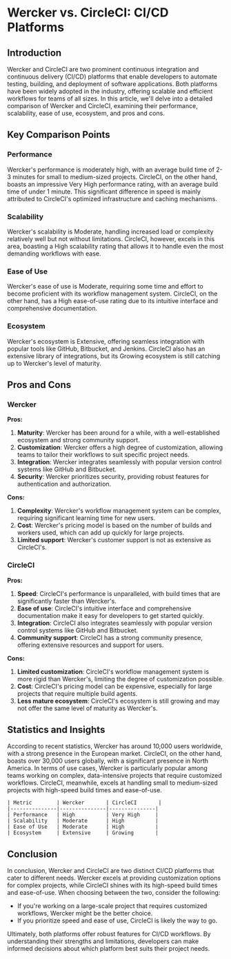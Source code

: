 # Wercker vs. CircleCI: CI/CD Platforms
## Introduction
Wercker and CircleCI are two prominent continuous integration and continuous delivery (CI/CD) platforms that enable developers to automate testing, building, and deployment of software applications. Both platforms have been widely adopted in the industry, offering scalable and efficient workflows for teams of all sizes. In this article, we'll delve into a detailed comparison of Wercker and CircleCI, examining their performance, scalability, ease of use, ecosystem, and pros and cons.

## Key Comparison Points
### Performance
Wercker's performance is moderately high, with an average build time of 2-3 minutes for small to medium-sized projects. CircleCI, on the other hand, boasts an impressive Very High performance rating, with an average build time of under 1 minute. This significant difference in speed is mainly attributed to CircleCI's optimized infrastructure and caching mechanisms.

### Scalability
Wercker's scalability is Moderate, handling increased load or complexity relatively well but not without limitations. CircleCI, however, excels in this area, boasting a High scalability rating that allows it to handle even the most demanding workflows with ease.

### Ease of Use
Wercker's ease of use is Moderate, requiring some time and effort to become proficient with its workflow management system. CircleCI, on the other hand, has a High ease-of-use rating due to its intuitive interface and comprehensive documentation.

### Ecosystem
Wercker's ecosystem is Extensive, offering seamless integration with popular tools like GitHub, Bitbucket, and Jenkins. CircleCI also has an extensive library of integrations, but its Growing ecosystem is still catching up to Wercker's level of maturity.

## Pros and Cons

### Wercker

**Pros:**

1. **Maturity**: Wercker has been around for a while, with a well-established ecosystem and strong community support.
2. **Customization**: Wercker offers a high degree of customization, allowing teams to tailor their workflows to suit specific project needs.
3. **Integration**: Wercker integrates seamlessly with popular version control systems like GitHub and Bitbucket.
4. **Security**: Wercker prioritizes security, providing robust features for authentication and authorization.

**Cons:**

1. **Complexity**: Wercker's workflow management system can be complex, requiring significant learning time for new users.
2. **Cost**: Wercker's pricing model is based on the number of builds and workers used, which can add up quickly for large projects.
3. **Limited support**: Wercker's customer support is not as extensive as CircleCI's.

### CircleCI

**Pros:**

1. **Speed**: CircleCI's performance is unparalleled, with build times that are significantly faster than Wercker's.
2. **Ease of use**: CircleCI's intuitive interface and comprehensive documentation make it easy for developers to get started quickly.
3. **Integration**: CircleCI also integrates seamlessly with popular version control systems like GitHub and Bitbucket.
4. **Community support**: CircleCI has a strong community presence, offering extensive resources and support for users.

**Cons:**

1. **Limited customization**: CircleCI's workflow management system is more rigid than Wercker's, limiting the degree of customization possible.
2. **Cost**: CircleCI's pricing model can be expensive, especially for large projects that require multiple build agents.
3. **Less mature ecosystem**: CircleCI's ecosystem is still growing and may not offer the same level of maturity as Wercker's.

## Statistics and Insights
According to recent statistics, Wercker has around 10,000 users worldwide, with a strong presence in the European market. CircleCI, on the other hand, boasts over 30,000 users globally, with a significant presence in North America. In terms of use cases, Wercker is particularly popular among teams working on complex, data-intensive projects that require customized workflows. CircleCI, meanwhile, excels at handling small to medium-sized projects with high-speed build times and ease-of-use.

```
| Metric        | Wercker       | CircleCI       |
|---------------|---------------|---------------|
| Performance   | High          | Very High     |
| Scalability   | Moderate      | High          |
| Ease of Use   | Moderate      | High          |
| Ecosystem     | Extensive     | Growing       |
```

## Conclusion
In conclusion, Wercker and CircleCI are two distinct CI/CD platforms that cater to different needs. Wercker excels at providing customization options for complex projects, while CircleCI shines with its high-speed build times and ease-of-use. When choosing between the two, consider the following:

* If you're working on a large-scale project that requires customized workflows, Wercker might be the better choice.
* If you prioritize speed and ease of use, CircleCI is likely the way to go.

Ultimately, both platforms offer robust features for CI/CD workflows. By understanding their strengths and limitations, developers can make informed decisions about which platform best suits their project needs.